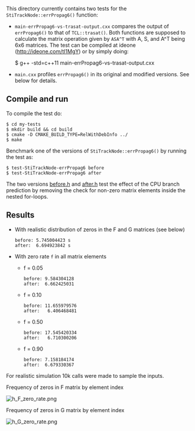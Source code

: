 
This directory currently contains two tests for the
`StiTrackNode::errPropag6()` function:

* `main-errPropag6-vs-trasat-output.cxx` compares the output of `errPropag6()`
to that of `TCL::trasat()`. Both functions are supposed to calculate the matrix
operation given by `ASA^T` with A, S, and A^T being 6x6 matrices. The test can
be compiled at ideone (http://ideone.com/tI1MgY) or by simply doing:

    $ g++ -std=c++11 main-errPropag6-vs-trasat-output.cxx

* `main.cxx` profiles `errPropag6()` in its original and modified versions. See
below for details.


Compile and run
---------------

To compile the test do:

    $ cd my-tests
    $ mkdir build && cd build
    $ cmake -D CMAKE_BUILD_TYPE=RelWithDebInfo ../
    $ make

Benchmark one of the versions of `StiTrackNode::errPropag6()` by running the
test as:

    $ test-StiTrackNode-errPropag6 before
    $ test-StiTrackNode-errPropag6 after

The two versions [before.h](before.h) and [after.h](after.h) test the effect of
the CPU branch prediction by removing the check for non-zero matrix elements
inside the nested for-loops.


Results
-------

* With realistic distribution of zeros in the F and G matrices (see below)

      before: 5.745004423 s
      after:  6.694923842 s

* With zero rate `f` in all matrix elements

  * f = 0.05

        before: 9.584304128
        after:  6.662425031


  * f = 0.10

        before: 11.655979576
        after:   6.406468481

  * f = 0.50

        before: 17.545420334
        after:   6.710300206

  * f = 0.90

        before: 7.158184174
        after:  6.679330367


For realistic simulation 10k calls were made to sample the inputs.

Frequency of zeros in F matrix by element index

![h_F_zero_rate.png](https://plexoos.github.io/my-tests/test-StiTrackNode-errPropag6/h_F_zero_rate.png)

Frequency of zeros in G matrix by element index

![h_G_zero_rate.png](https://plexoos.github.io/my-tests/test-StiTrackNode-errPropag6/h_G_zero_rate.png)
